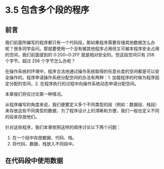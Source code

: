 # 3.5 包含多个段的程序

## 前言

我们前面所编写的程序都只有一个代码段，那如果程序需要存储其他数据怎么办呢？很多同学会问。那就要使用一个没有被其他程序占用但又可被本程序安全占用的空间，我们前面提到的 0:200~0:2FF 就是相对安全的。但这段空间只有 256 个字节，超过 256 个字节怎么办呢？

在操作系统的环境中，程序合法地通过操作系统取得的任意长度的空间都是可以安全操作的。程序申请操作系统分配空间的办法有两种：1. 加载程序的时候为程序固定分配的空间，2. 在程序执行的过程中向操作系统动态申请分配空间。

本章我们将仅讨论第一种情况。

从程序编写的角度来说，我们便要定义多个不同类型的段（例如：数据段、栈段）来存放这些不同类型的数据，为了程序设计上的清晰和方便，我们一般也定义不同的段来存放他们。

针对这些程序，我们本章依照这样的顺序讨论以下两个问题：

1. 在一个段中存放数据、代码、栈。
2. 将代码、数据、栈放入不同段中。

## 在代码段中使用数据

